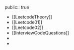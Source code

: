 public:: true

- [[LeetcodeTheory]]
- [[Leetcode01]]
- [[Leetcode02]]
- [[InterviewCodeQuestions]]
-
-